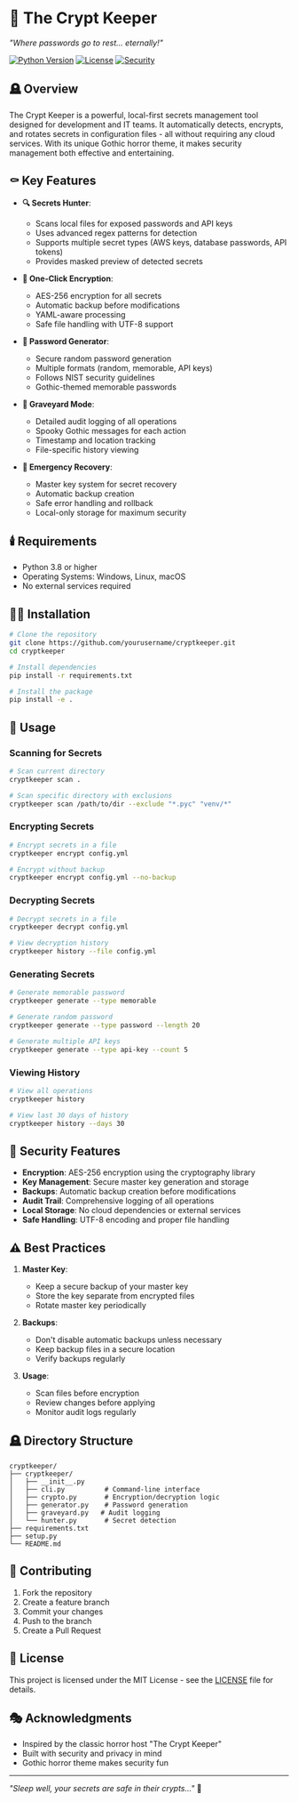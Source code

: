 # 🦇 The Crypt Keeper

*"Where passwords go to rest... eternally!"*

[![Python Version](https://img.shields.io/badge/python-3.8%2B-blue.svg)](https://www.python.org/downloads/)
[![License](https://img.shields.io/badge/license-MIT-green.svg)](LICENSE)
[![Security](https://img.shields.io/badge/security-AES--256-red.svg)](https://en.wikipedia.org/wiki/Advanced_Encryption_Standard)

## 🪦 Overview

The Crypt Keeper is a powerful, local-first secrets management tool designed for development and IT teams. It automatically detects, encrypts, and rotates secrets in configuration files - all without requiring any cloud services. With its unique Gothic horror theme, it makes security management both effective and entertaining.

## ⚰️ Key Features

- **🔍 Secrets Hunter**: 
  - Scans local files for exposed passwords and API keys
  - Uses advanced regex patterns for detection
  - Supports multiple secret types (AWS keys, database passwords, API tokens)
  - Provides masked preview of detected secrets

- **🔐 One-Click Encryption**:
  - AES-256 encryption for all secrets
  - Automatic backup before modifications
  - YAML-aware processing
  - Safe file handling with UTF-8 support

- **🎲 Password Generator**:
  - Secure random password generation
  - Multiple formats (random, memorable, API keys)
  - Follows NIST security guidelines
  - Gothic-themed memorable passwords

- **📜 Graveyard Mode**:
  - Detailed audit logging of all operations
  - Spooky Gothic messages for each action
  - Timestamp and location tracking
  - File-specific history viewing

- **🔑 Emergency Recovery**:
  - Master key system for secret recovery
  - Automatic backup creation
  - Safe error handling and rollback
  - Local-only storage for maximum security

## 🕯️ Requirements

- Python 3.8 or higher
- Operating Systems: Windows, Linux, macOS
- No external services required

## 🧛‍♂️ Installation

```bash
# Clone the repository
git clone https://github.com/yourusername/cryptkeeper.git
cd cryptkeeper

# Install dependencies
pip install -r requirements.txt

# Install the package
pip install -e .
```

## 🦇 Usage

### Scanning for Secrets
```bash
# Scan current directory
cryptkeeper scan .

# Scan specific directory with exclusions
cryptkeeper scan /path/to/dir --exclude "*.pyc" "venv/*"
```

### Encrypting Secrets
```bash
# Encrypt secrets in a file
cryptkeeper encrypt config.yml

# Encrypt without backup
cryptkeeper encrypt config.yml --no-backup
```

### Decrypting Secrets
```bash
# Decrypt secrets in a file
cryptkeeper decrypt config.yml

# View decryption history
cryptkeeper history --file config.yml
```

### Generating Secrets
```bash
# Generate memorable password
cryptkeeper generate --type memorable

# Generate random password
cryptkeeper generate --type password --length 20

# Generate multiple API keys
cryptkeeper generate --type api-key --count 5
```

### Viewing History
```bash
# View all operations
cryptkeeper history

# View last 30 days of history
cryptkeeper history --days 30
```

## 🔮 Security Features

- **Encryption**: AES-256 encryption using the cryptography library
- **Key Management**: Secure master key generation and storage
- **Backups**: Automatic backup creation before modifications
- **Audit Trail**: Comprehensive logging of all operations
- **Local Storage**: No cloud dependencies or external services
- **Safe Handling**: UTF-8 encoding and proper file handling

## ⚠️ Best Practices

1. **Master Key**:
   - Keep a secure backup of your master key
   - Store the key separate from encrypted files
   - Rotate master key periodically

2. **Backups**:
   - Don't disable automatic backups unless necessary
   - Keep backup files in a secure location
   - Verify backups regularly

3. **Usage**:
   - Scan files before encryption
   - Review changes before applying
   - Monitor audit logs regularly

## 🪦 Directory Structure

```
cryptkeeper/
├── cryptkeeper/
│   ├── __init__.py
│   ├── cli.py          # Command-line interface
│   ├── crypto.py       # Encryption/decryption logic
│   ├── generator.py    # Password generation
│   ├── graveyard.py   # Audit logging
│   └── hunter.py       # Secret detection
├── requirements.txt
├── setup.py
└── README.md
```

## 🦇 Contributing

1. Fork the repository
2. Create a feature branch
3. Commit your changes
4. Push to the branch
5. Create a Pull Request

## 📜 License

This project is licensed under the MIT License - see the [LICENSE](LICENSE) file for details.

## 🎭 Acknowledgments

- Inspired by the classic horror host "The Crypt Keeper"
- Built with security and privacy in mind
- Gothic horror theme makes security fun

---

*"Sleep well, your secrets are safe in their crypts..."* 🦇 